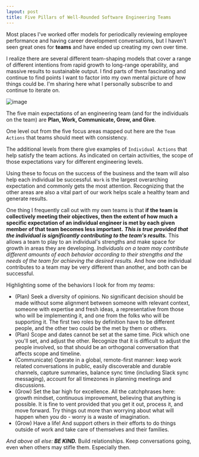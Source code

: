 ```yaml
---
layout: post
title: Five Pillars of Well-Rounded Software Engineering Teams
---
```

Most places I've worked offer models for periodically reviewing employee performance and having career development conversations, but I haven't seen great ones for **teams** and have ended up creating my own over time. 

I realize there are several different team-shaping models that cover a range of different intentions from rapid growth to long-range operability, and massive results to sustainable output. I find parts of them fascinating and continue to find points I want to factor into my own mental picture of how things could be. I'm sharing here what I personally subscribe to and continue to iterate on.

![image](https://user-images.githubusercontent.com/43018285/135375277-2dbc2460-1c7c-452d-9f77-36cdfb927b6d.png)

The five main expectations of an engineering team (and for the individuals on the team) are **Plan, Work, Communicate, Grow, and Give**. 

One level out from the five focus areas mapped out here are the `Team Actions` that teams should meet with consistency. 

The additional levels from there give examples of `Individual Actions` that help satisfy the team actions. As indicated on certain activities, the scope of those expectations vary for different engineering levels.

Using these to focus on the success of the business and the team will also help each individual be successful. `Work` is the largest overarching expectation and commonly gets the most attention. Recognizing that the other areas are also a vital part of our work helps scale a healthy team and generate results. 

One thing I frequently call out with my own teams is that **if the team is collectively meeting their objectives, then the extent of how much a specific expectation of an individual engineer is met by each given member of that team becomes less important.** ***This is true provided that the individual is significantly contributing to the team's results.*** This allows a team to play to an individual's strengths and make space for growth in areas they are developing. _Individuals on a team may contribute different amounts of each behavior according to their strengths and the needs of the team for achieving the desired results._ And how one individual contributes to a team may be very different than another, and both can be successful.

Highlighting some of the behaviors I look for from my _teams_:
+ (Plan) Seek a diversity of opinions. No significant decision should be made without some alignment between someone with relevant context, someone with expertise and fresh ideas, a representative from those who will be implementing it, and one from the folks who will be supporting it. The first two roles by definition have to be different people, and the other two could be the met by them or others.
+ (Plan) Scope and dates cannot be set at the same time. Pick which one you'll set, and adjust the other. Recognize that it is difficult to adjust the people involved, so that should be an orthogonal conversation that affects scope and timeline.
+ (Communicate) Operate in a global, remote-first manner: keep work related conversations in public, easily discoverable and durable channels, capture summaries, balance sync time (including Slack sync messaging), account for all timezones in planning meetings and discussions.
+ (Grow) Set the bar high for excellence. All the catchphrases here: growth mindset, continuous improvement, believing that anything is possible. It is fine to vent provided that you get it out, process it, and move forward. Try things out more than worrying about what will happen when you do - worry is a waste of imagination.
+ (Grow) Have a life! And support others in their efforts to do things outside of work and take care of themselves and their families.

*And above all else:* ***BE KIND.*** Build relationships. Keep conversations going, even when others may stifle them. Especially then.

